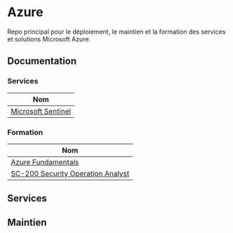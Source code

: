 # Azure
Repo principal pour le déploiement, le maintien et la formation des services et solutions Microsoft Azure.

## Documentation

### Services

|Nom |
|-----|
|[Microsoft Sentinel](/Doc/Microsoft%20Sentinel/README.md) |

### Formation

|Nom|
|-----|
|[Azure Fundamentals](/Doc/Azure%20Fundamentals/README.md) |
|[SC-200 Security Operation Analyst](/Doc/SC-200%20Security%20Operation%20Analyst/README.md) |


## Services

## Maintien
